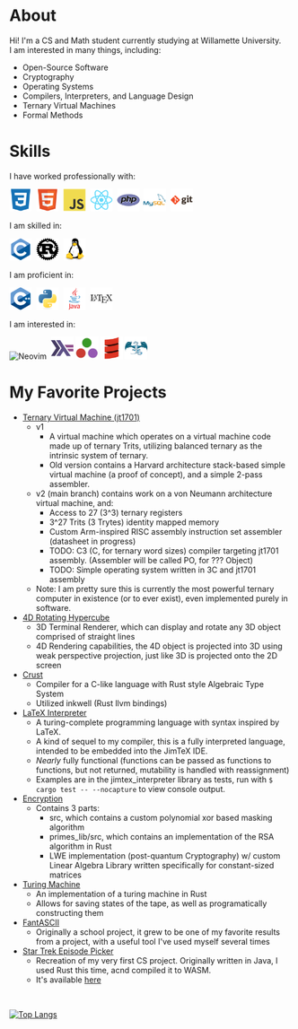 ﻿# About
Hi! I'm a CS and Math student currently studying at Willamette University. \
I am interested in many things, including:
- Open-Source Software
- Cryptography
- Operating Systems
- Compilers, Interpreters, and Language Design
- Ternary Virtual Machines
- Formal Methods

# Skills
I have worked professionally with:
<div>    
    <img src="https://github.com/devicons/devicon/blob/master/icons/css3/css3-plain.svg"  title="CSS3" alt="CSS" width="40" height="40"/>&nbsp;
    <img src="https://github.com/devicons/devicon/blob/master/icons/html5/html5-original.svg" title="HTML5" alt="HTML" width="40" height="40"/>&nbsp;
    <img src="https://github.com/devicons/devicon/blob/master/icons/javascript/javascript-original.svg" title="JavaScript" alt="JavaScript" width="40" height="40"/>&nbsp;
    <img src="https://github.com/devicons/devicon/blob/master/icons/react/react-original.svg" title="React" alt="React" width="40" height="40"/>&nbsp;
    <img src="https://github.com/devicons/devicon/blob/master/icons/php/php-original.svg" title="php"  alt="php" width="40" height="40"/>&nbsp;
    <img src="https://github.com/devicons/devicon/blob/master/icons/mysql/mysql-original-wordmark.svg" title="MySQL"  alt="MySQL" width="40" height="40"/>&nbsp;
    <img src="https://github.com/devicons/devicon/blob/master/icons/git/git-original-wordmark.svg" title="Git" **alt="Git" width="40" height="40"/>
</div>

I am skilled in:
<div>
    <img src="https://github.com/devicons/devicon/blob/master/icons/c/c-original.svg"  title="C" alt="C" width="40" height="40"/>&nbsp;
    <img src="https://github.com/devicons/devicon/blob/master/icons/rust/rust-original.svg"  title="rust" alt="rust" width="40" height="40"/>&nbsp;
    <img src="https://github.com/devicons/devicon/blob/master/icons/linux/linux-original.svg" title="Linux" **alt="Linux" width="40" height="40"/>
</div>

I am proficient in:
<div>
    <img src="https://github.com/devicons/devicon/blob/master/icons/cplusplus/cplusplus-original.svg"  title="C++" alt="C++" width="40" height="40"/>&nbsp;
    <img src="https://github.com/devicons/devicon/blob/master/icons/python/python-original.svg"  title="python" alt="python" width="40" height="40"/>&nbsp;
    <img src="https://github.com/devicons/devicon/blob/master/icons/java/java-original-wordmark.svg" title="Java" alt="Java" width="40" height="40"/>&nbsp;
    <img src="https://github.com/devicons/devicon/blob/master/icons/latex/latex-original.svg" title="LaTeX" **alt="LaTeX" width="40" height="40"/>
</div>

I am interested in:
<div>
    <img src="https://upload.wikimedia.org/wikipedia/commons/thumb/3/3a/Neovim-mark.svg/492px-Neovim-mark.svg.png"  title="Neovim" alt="Neovim" width="40" height="40"/>&nbsp;
    <img src="https://github.com/devicons/devicon/blob/master/icons/haskell/haskell-original.svg" title="haskell" **alt="haskell" width="40" height="40"/>
    <img src="https://github.com/devicons/devicon/blob/master/icons/julia/julia-original.svg" title="julia" **alt="julia" width="40" height="40"/>
    <img src="https://github.com/devicons/devicon/blob/master/icons/scala/scala-original.svg" title="scala" **alt="scala" width="40" height="40"/>
    <img src="https://github.com/devicons/devicon/blob/master/icons/llvm/llvm-original.svg" title="llvm" **alt="llvm" width="40" height="40"/>
<div/>

# My Favorite Projects

- [Ternary Virtual Machine (jt1701)](https://github.com/LordGoatius/JIMNIAC)
    - v1
        - A virtual machine which operates on a virtual machine code made up of ternary Trits, utilizing balanced ternary as the intrinsic system of ternary.
        - Old version contains a Harvard architecture stack-based simple virtual machine (a proof of concept), and a simple 2-pass assembler.
    - v2 (main branch) contains work on a von Neumann architecture virtual machine, and:
        - Access to 27 (3^3) ternary registers
        - 3^27 Trits (3 Trytes) identity mapped memory
        - Custom Arm-inspired RISC assembly instruction set assembler (datasheet in progress)
        - TODO: C3 (C, for ternary word sizes) compiler targeting jt1701 assembly. (Assembler will be called PO, for ??? Object)
        - TODO: Simple operating system written in 3C and jt1701 assembly
    - Note: I am pretty sure this is currently the most powerful ternary computer in existence (or to ever exist), even implemented purely in software.
- [4D Rotating Hypercube](https://github.com/LordGoatius/cubers)
    - 3D Terminal Renderer, which can display and rotate any 3D object comprised of straight lines
    - 4D Rendering capabilities, the 4D object is projected into 3D using weak perspective projection, just like 3D is projected onto the 2D screen
- [Crust](https://github.com/LordGoatius/crust)
    - Compiler for a C-like language with Rust style Algebraic Type System
    - Utilized inkwell (Rust llvm bindings)
- [LaTeX Interpreter](https://github.com/LordGoatius/jimtex)
    - A turing-complete programming language with syntax inspired by LaTeX.
    - A kind of sequel to my compiler, this is a fully interpreted language, intended to be embedded into the JimTeX IDE.
    - *Nearly* fully functional (functions can be passed as functions to functions, but not returned, mutability is handled with reassignment)
    - Examples are in the jimtex_interpreter library as tests, run with `$ cargo test -- --nocapture` to view console output.
- [Encryption](https://github.com/LordGoatius/jimcrypt)
    - Contains 3 parts:
        - src, which contains a custom polynomial xor based masking algorithm
        - primes_lib/src, which contains an implementation of the RSA algorithm in Rust
        - LWE implementation (post-quantum Cryptography) w/ custom Linear Algebra Library written specifically for constant-sized matrices
- [Turing Machine](https://github.com/LordGoatius/turing_machine)
    - An implementation of a turing machine in Rust
    - Allows for saving states of the tape, as well as programatically constructing them
- [FantASCII](https://august-jhn.github.io/fantAscII/)
    - Originally a school project, it grew to be one of my favorite results from a project, with a useful tool I've used myself several times
- [Star Trek Episode Picker](https://github.com/LordGoatius/star_trek_picker)
    - Recreation of my very first CS project. Originally written in Java, I used Rust this time, acnd compiled it to WASM. 
    - It's available [here](https://lordgoatius.github.io/star_trek_picker/)


<br>

[![Top Langs](https://github-readme-stats.vercel.app/api/top-langs/?username=LordGoatius&layout=compact&theme=vision-friendly-dark&hide=javascript,html,c++,lua,makefile&langs_count=6)](https://github.com/anuraghazra/github-readme-stats)
